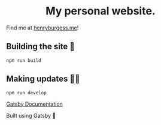 <h1 align="center">
  My personal website.
</h1>

Find me at [henryburgess.me](https://henryburgess.me)!

## Building the site 🔨

```shell
npm run build
```

## Making updates 👨‍💻

```shell
npm run develop
```

[Gatsby Documentation](https://www.gatsbyjs.com/docs/?utm_source=starter&utm_medium=readme&utm_campaign=minimal-starter)

Built using Gatsby 💜